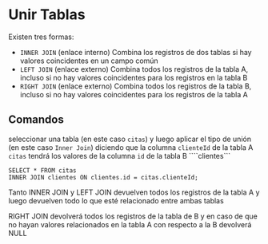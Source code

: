 # Unir Tablas

Existen tres formas:

- ```INNER JOIN``` (enlace interno)
Combina los registros de dos tablas si hay valores coincidentes en un campo común
- ```LEFT JOIN``` (enlace externo)
 Combina todos los registros de la tabla A, incluso si no hay valores coincidentes para los registros en la tabla B
- ```RIGHT JOIN``` (enlace externo)
Combina todos los registros de la tabla B, incluso si no hay valores coincidentes para los registros de la tabla A

## Comandos

seleccionar una tabla (en este caso ```citas```) y luego aplicar el tipo de unión (en este caso ```Inner Join```) diciendo que la columna ```clienteId``` de la tabla A ```citas``` tendrá los valores de la columna ```id``` de la tabla B ````clientes```

```shell
SELECT * FROM citas
INNER JOIN clientes ON clientes.id = citas.clienteId;
```

Tanto INNER JOIN y LEFT JOIN devuelven todos los registros de la tabla A y luego devuelven todo lo que esté relacionado entre ambas tablas

RIGHT JOIN devolverá todos los registros de la tabla de B y en caso de que no hayan valores relacionados en la tabla A con respecto a la B devolverá NULL
